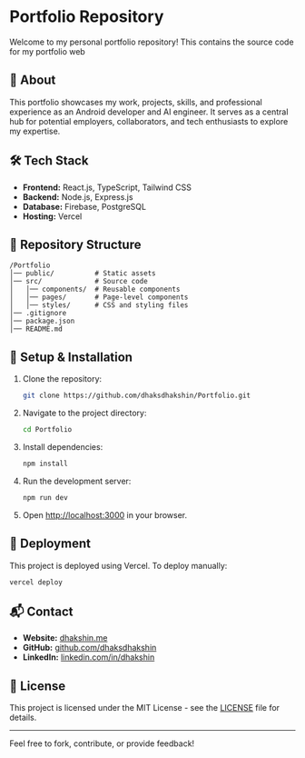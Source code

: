 # Portfolio Repository

Welcome to my personal portfolio repository! This contains the source code for my portfolio web

## 🚀 About
This portfolio showcases my work, projects, skills, and professional experience as an Android developer and AI engineer. It serves as a central hub for potential employers, collaborators, and tech enthusiasts to explore my expertise.

## 🛠 Tech Stack
- **Frontend:** React.js, TypeScript, Tailwind CSS
- **Backend:** Node.js, Express.js
- **Database:** Firebase, PostgreSQL
- **Hosting:** Vercel

## 📂 Repository Structure
```
/Portfolio
│── public/          # Static assets
│── src/             # Source code
│   │── components/  # Reusable components
│   │── pages/       # Page-level components
│   │── styles/      # CSS and styling files
│── .gitignore
│── package.json
│── README.md
```

## 🔧 Setup & Installation
1. Clone the repository:
   ```sh
   git clone https://github.com/dhaksdhakshin/Portfolio.git
   ```
2. Navigate to the project directory:
   ```sh
   cd Portfolio
   ```
3. Install dependencies:
   ```sh
   npm install
   ```
4. Run the development server:
   ```sh
   npm run dev
   ```
5. Open [http://localhost:3000](http://localhost:3000) in your browser.

## 🚀 Deployment
This project is deployed using Vercel. To deploy manually:
```sh
vercel deploy
```

## 📬 Contact
- **Website:** [dhakshin.me](https://dhakshin.me)
- **GitHub:** [github.com/dhaksdhakshin](https://github.com/dhaksdhakshin)
- **LinkedIn:** [linkedin.com/in/dhakshin](https://www.linkedin.com/in/dhakshin)

## 📜 License
This project is licensed under the MIT License - see the [LICENSE](LICENSE) file for details.

---

Feel free to fork, contribute, or provide feedback!




